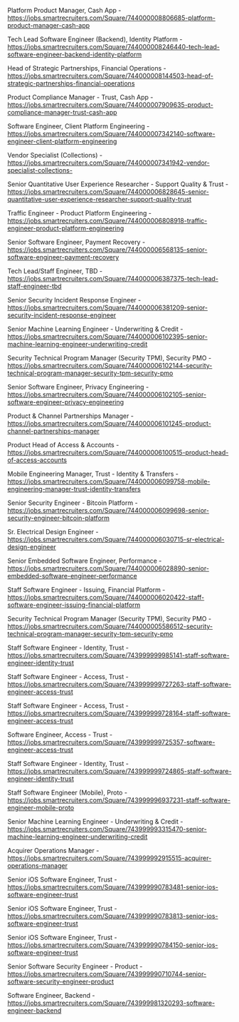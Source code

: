 Platform Product Manager, Cash App - https://jobs.smartrecruiters.com/Square/744000008806685-platform-product-manager-cash-app

Tech Lead Software Engineer (Backend), Identity Platform - https://jobs.smartrecruiters.com/Square/744000008246440-tech-lead-software-engineer-backend-identity-platform

Head of Strategic Partnerships, Financial Operations - https://jobs.smartrecruiters.com/Square/744000008144503-head-of-strategic-partnerships-financial-operations

Product Compliance Manager - Trust, Cash App - https://jobs.smartrecruiters.com/Square/744000007909635-product-compliance-manager-trust-cash-app

Software Engineer, Client Platform Engineering - https://jobs.smartrecruiters.com/Square/744000007342140-software-engineer-client-platform-engineering

Vendor Specialist (Collections) - https://jobs.smartrecruiters.com/Square/744000007341942-vendor-specialist-collections-

Senior Quantitative User Experience Researcher - Support Quality & Trust - https://jobs.smartrecruiters.com/Square/744000006828645-senior-quantitative-user-experience-researcher-support-quality-trust

Traffic Engineer - Product Platform Engineering - https://jobs.smartrecruiters.com/Square/744000006808918-traffic-engineer-product-platform-engineering

Senior Software Engineer, Payment Recovery - https://jobs.smartrecruiters.com/Square/744000006568135-senior-software-engineer-payment-recovery

Tech Lead/Staff Engineer, TBD - https://jobs.smartrecruiters.com/Square/744000006387375-tech-lead-staff-engineer-tbd

Senior Security Incident Response Engineer - https://jobs.smartrecruiters.com/Square/744000006381209-senior-security-incident-response-engineer

Senior Machine Learning Engineer - Underwriting & Credit - https://jobs.smartrecruiters.com/Square/744000006102395-senior-machine-learning-engineer-underwriting-credit

Security Technical Program Manager (Security TPM), Security PMO - https://jobs.smartrecruiters.com/Square/744000006102144-security-technical-program-manager-security-tpm-security-pmo

Senior Software Engineer, Privacy Engineering - https://jobs.smartrecruiters.com/Square/744000006102105-senior-software-engineer-privacy-engineering

Product & Channel Partnerships Manager - https://jobs.smartrecruiters.com/Square/744000006101245-product-channel-partnerships-manager

Product Head of Access & Accounts - https://jobs.smartrecruiters.com/Square/744000006100515-product-head-of-access-accounts

Mobile Engineering Manager, Trust - Identity & Transfers - https://jobs.smartrecruiters.com/Square/744000006099758-mobile-engineering-manager-trust-identity-transfers

Senior Security Engineer - Bitcoin Platform - https://jobs.smartrecruiters.com/Square/744000006099698-senior-security-engineer-bitcoin-platform

Sr. Electrical Design Engineer - https://jobs.smartrecruiters.com/Square/744000006030715-sr-electrical-design-engineer

Senior Embedded Software Engineer, Performance - https://jobs.smartrecruiters.com/Square/744000006028890-senior-embedded-software-engineer-performance

Staff Software Engineer - Issuing, Financial Platform - https://jobs.smartrecruiters.com/Square/744000006020422-staff-software-engineer-issuing-financial-platform

Security Technical Program Manager (Security TPM), Security PMO - https://jobs.smartrecruiters.com/Square/744000005586512-security-technical-program-manager-security-tpm-security-pmo

Staff Software Engineer - Identity, Trust - https://jobs.smartrecruiters.com/Square/743999999985141-staff-software-engineer-identity-trust

Staff Software Engineer - Access, Trust - https://jobs.smartrecruiters.com/Square/743999999727263-staff-software-engineer-access-trust

Staff Software Engineer - Access, Trust - https://jobs.smartrecruiters.com/Square/743999999728164-staff-software-engineer-access-trust

Software Engineer, Access - Trust - https://jobs.smartrecruiters.com/Square/743999999725357-software-engineer-access-trust

Staff Software Engineer - Identity, Trust - https://jobs.smartrecruiters.com/Square/743999999724865-staff-software-engineer-identity-trust

Staff Software Engineer (Mobile), Proto - https://jobs.smartrecruiters.com/Square/743999996937231-staff-software-engineer-mobile-proto

Senior Machine Learning Engineer - Underwriting & Credit - https://jobs.smartrecruiters.com/Square/743999993315470-senior-machine-learning-engineer-underwriting-credit

Acquirer Operations Manager - https://jobs.smartrecruiters.com/Square/743999992915515-acquirer-operations-manager

Senior iOS Software Engineer, Trust - https://jobs.smartrecruiters.com/Square/743999990783481-senior-ios-software-engineer-trust

Senior iOS Software Engineer, Trust - https://jobs.smartrecruiters.com/Square/743999990783813-senior-ios-software-engineer-trust

Senior iOS Software Engineer, Trust - https://jobs.smartrecruiters.com/Square/743999990784150-senior-ios-software-engineer-trust

Senior Software Security Engineer - Product - https://jobs.smartrecruiters.com/Square/743999990710744-senior-software-security-engineer-product

Software Engineer, Backend - https://jobs.smartrecruiters.com/Square/743999981320293-software-engineer-backend

